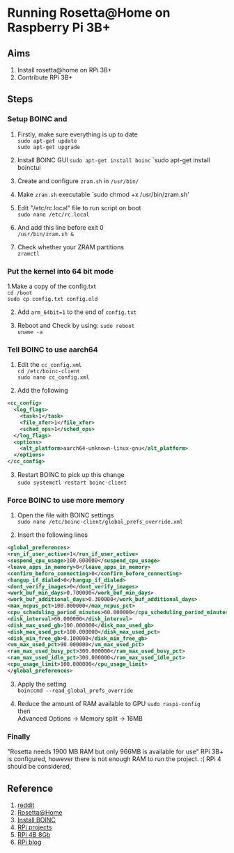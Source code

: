 # Running Rosetta@Home on Raspberry Pi 3B+

## Aims
1. Install rosetta@home on RPi 3B+  
2. Contribute RPi 3B+

## Steps
### Setup BOINC and 
1. Firstly, make sure everything is up to date  
`sudo apt-get update`  
`sudo apt-get upgrade`  

2. Install BOINC GUI
`sudo apt-get install boinc`
`sudo apt-get install boinctui
3. Create and configure `zram.sh` in `/usr/bin/`

4. Make `zram.sh` executable
`sudo chmod +x /usr/bin/zram.sh'

5. Edit "/etc/rc.local" file to run script on boot  
`sudo nano /etc/rc.local`

6. And add this line before exit 0  
`/usr/bin/zram.sh &`  

7. Check whether your ZRAM partitions  
`zramctl`  

### Put the kernel into 64 bit mode
1.Make a copy of the config.txt  
`cd /boot`  
`sudo cp config.txt config.old`  

2. Add `arm_64bit=1` to the end of `config.txt`    

3. Reboot and Check by using:
`sudo reboot`  
`uname -a`  


### Tell BOINC to use aarch64
1. Edit the `cc_config.xml`  
`cd /etc/boinc-client`  
`sudo nano cc_config.xml`  

2. Add the following  
```xml
<cc_config>
  <log_flags>
    <task>1</task>
    <file_xfer>1</file_xfer>
    <sched_ops>1</sched_ops>
  </log_flags>
  <options>
    <alt_platform>aarch64-unknown-linux-gnu</alt_platform>
  </options>
</cc_config>
```

3. Restart BOINC to pick up this change  
`sudo systemctl restart boinc-client`

### Force BOINC to use more memory
1. Open the file with BOINC settings  
`sudo nano /etc/boinc-client/global_prefs_override.xml`  

2. Insert the following lines
```xml
<global_preferences>
<run_if_user_active>1</run_if_user_active>
<suspend_cpu_usage>100.000000</suspend_cpu_usage>
<leave_apps_in_memory>0</leave_apps_in_memory>
<confirm_before_connecting>0</confirm_before_connecting>
<hangup_if_dialed>0</hangup_if_dialed>
<dont_verify_images>0</dont_verify_images>
<work_buf_min_days>0.700000</work_buf_min_days>
<work_buf_additional_days>0.300000</work_buf_additional_days>
<max_ncpus_pct>100.000000</max_ncpus_pct>
<cpu_scheduling_period_minutes>60.000000</cpu_scheduling_period_minutes>
<disk_interval>60.000000</disk_interval>
<disk_max_used_gb>100.000000</disk_max_used_gb>
<disk_max_used_pct>100.000000</disk_max_used_pct>
<disk_min_free_gb>0.100000</disk_min_free_gb>
<vm_max_used_pct>90.000000</vm_max_used_pct>
<ram_max_used_busy_pct>300.000000</ram_max_used_busy_pct>
<ram_max_used_idle_pct>300.000000</ram_max_used_idle_pct>
<cpu_usage_limit>100.000000</cpu_usage_limit>
</global_preferences> 
```  

3. Apply the setting  
`boinccmd --read_global_prefs_override` 

4. Reduce the amount of RAM available to GPU
`sudo raspi-config`  
then  
Advanced Options -> Memory split -> 16MB  


### Finally
 
"Rosetta needs 1900 MB RAM but only 966MB is available for use"
RPi 3B+ is configured, however there is not enough RAM to run the project. :(
RPi 4 should be considered, 


## Reference
1. [reddit](https://www.reddit.com/r/BOINC/comments/g0r0wa/running_rosetta_covid19_workunits_on_raspberry_pi/)
2. [Rosetta@Home](https://boinc.bakerlab.org/)
3. [Install BOINC](https://pimylifeup.com/raspberry-pi-boinc/)
4. [RPi projects](https://projects.raspberrypi.org/en/)
5. [RPi 4B 8Gb](https://hken.rs-online.com/web/p/processor-microcontroller-development-kits/1822098/)
6. [RPi blog](https://www.rs-online.com/designspark/aipidentifier-cn)

